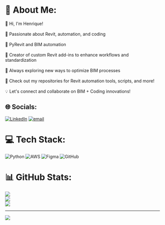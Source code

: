 # 💫 About Me:
👋 Hi, I'm Henrique!<br><br>🔹 Passionate about Revit, automation, and coding<br><br>🔹 PyRevit and BIM automation<br><br>🔹 Creator of custom Revit add-ins to enhance workflows and standardization<br><br>🔹 Always exploring new ways to optimize BIM processes<br><br>🚀 Check out my repositories for Revit automation tools, scripts, and more!<br><br>💡 Let's connect and collaborate on BIM + Coding innovations!


## 🌐 Socials:
[![LinkedIn](https://img.shields.io/badge/LinkedIn-%230077B5.svg?logo=linkedin&logoColor=white)](https://linkedin.com/in/henrique-nandi) [![email](https://img.shields.io/badge/Email-D14836?logo=gmail&logoColor=white)](mailto:henrique-nandi@hotmail.com) 

# 💻 Tech Stack:
![Python](https://img.shields.io/badge/python-3670A0?style=for-the-badge&logo=python&logoColor=ffdd54) ![AWS](https://img.shields.io/badge/AWS-%23FF9900.svg?style=for-the-badge&logo=amazon-aws&logoColor=white) ![Figma](https://img.shields.io/badge/figma-%23F24E1E.svg?style=for-the-badge&logo=figma&logoColor=white) ![GitHub](https://img.shields.io/badge/github-%23121011.svg?style=for-the-badge&logo=github&logoColor=white)
# 📊 GitHub Stats:
![](https://github-readme-stats.vercel.app/api?username=henriquenandi&theme=slateorange&hide_border=false&include_all_commits=false&count_private=false)<br/>
![](https://github-readme-streak-stats.herokuapp.com/?user=henriquenandi&theme=slateorange&hide_border=false)<br/>
![](https://github-readme-stats.vercel.app/api/top-langs/?username=henriquenandi&theme=slateorange&hide_border=false&include_all_commits=false&count_private=false&layout=compact)

---
[![](https://visitcount.itsvg.in/api?id=henriquenandi&icon=0&color=3)](https://visitcount.itsvg.in)

<!-- Proudly created with GPRM ( https://gprm.itsvg.in ) -->
